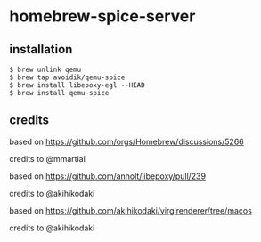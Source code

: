 # homebrew-spice-server

## installation

```terminal
$ brew unlink qemu
$ brew tap avoidik/qemu-spice
$ brew install libepoxy-egl --HEAD
$ brew install qemu-spice
```

## credits

based on https://github.com/orgs/Homebrew/discussions/5266

credits to @mmartial

based on https://github.com/anholt/libepoxy/pull/239

credits to @akihikodaki

based on https://github.com/akihikodaki/virglrenderer/tree/macos

credits to @akihikodaki
